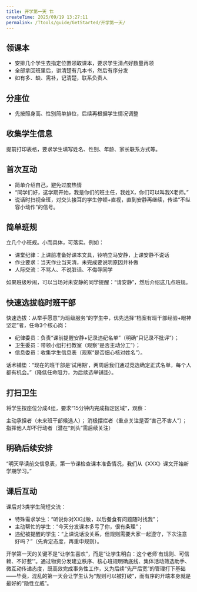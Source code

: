 ```yaml
---
title: 开学第一天 🏗️
createTime: 2025/09/19 13:27:11
permalink: /Ttools/guide/GetStarted/开学第一天/
---
```


## 领课本
- 安排几个学生去指定位置领取课本，要求学生清点好数量再领
- 全部拿回班里后，讲清楚有几本书，然后有序分发
- 如有多、缺、需补，记清楚，联系负责人

## 分座位

- 先按照身高、性别简单排位，后续再根据学生情况调整

## 收集学生信息

提前打印表格，要求学生填写姓名、性别、年龄、家长联系方式等。

## 首次互动

- 简单介绍自己，避免过度热情
- “同学们好，这学期开始，我是你们的班主任，我姓X，你们可以叫我X老师。”
- 说话时扫视全班，对交头接耳的学生停顿+直视，直到安静再继续，传递“不纵容小动作”的信号。
## 简单班规

立几个小班规。小而具体，可落实。例如：

- 课堂纪律：上课前准备好课本文具，铃响立马安静，上课安静不说话
- 作业要求：当天作业当天清，未完成要说明原因并补做
- 人际交流：不骂人、不说脏话、不侮辱同学

如果班级吵闹，可以当场对未安静的同学提醒：“请安静”，然后介绍这几点班规。

## 快速选拔临时班干部

 快速选拔：从举手愿意“为班级服务”的学生中，优先选择“档案有班干部经验+眼神坚定”者，任命3个核心岗：

- 纪律委员：负责“课前提醒安静+记录违纪名单”（明确“只记录不批评”）；
- 卫生委员：带领小组打扫教室（观察“是否主动分工”）；
- 信息委员：收集学生信息表（观察“是否细心核对姓名”）。

话术铺垫：“现在的班干部是‘试用期’，两周后我们通过竞选确定正式名单，每个人都有机会。”（降低任命阻力，为后续选举铺垫）。

## 打扫卫生

将学生按座位分成4组，要求“15分钟内完成指定区域”，观察：

主动承担者（未来班干部候选人）；
消极摆烂者（重点关注是否“害己不害人”）；
指挥他人却不行动者（潜在“刺头”需后续关注）

## 明确后续安排


“明天早读前交信息表，第一节课检查课本准备情况，我们从《XXX》课文开始新学期学习。”

## 课后互动

课后对3类学生简短交流：
- 特殊需求学生：“听说你对XX过敏，以后餐食有问题随时找我”；
- 主动帮忙的学生：“今天分发课本多亏了你，很有条理”；
- 违纪被提醒的学生：“上课说话没关系，但规则需要大家一起遵守，下次注意好吗？”（先肯定态度，再重申规则）。

开学第一天的关键不是“让学生喜欢”，而是“让学生明白：这个老师‘有规则、可信赖、不好惹’”。通过物资分发建立秩序、核心班规明确底线、集体活动筛选助手、微互动传递态度，既高效完成事务性工作，又为后续“先严后宽”的管理打下基础——毕竟，混乱的第一天会让学生认为“规则可以被打破”，而有序的开端本身就是最好的“隐性立威”。